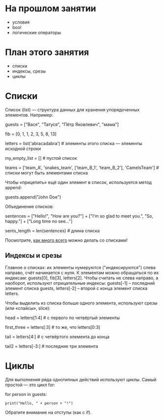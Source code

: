 # На прошлом занятии
* условия
* bool
* логические операторы

# План этого занятия
* cписки
* индексы, срезы
* циклы

# Списки
Список (list) — структура данных для хранения упорядоченных элементов. Например:

guests = ["Вася", "Татуся", "Пётр Яковлевич", "мама"]

fib = [0, 1, 1, 2, 3, 5, 8, 13]

letters = list('abracadabra')    # элементы этого списка — элементы исходной строки

my_empty_list = []    # пустой список

teams = ['team_A', 'snakes_team', ['team_B_1', 'team_B_2'], 'СamelsTeam']    # списки могут быть элементами списка


Чтобы «прицепить» ещё один элемент в список, используется метод append:

guests.append("John Doe")


Объединение списков:

sentences = ["Hello!", "How are you?"] + ["I'm so glad to meet you.", "So, happy."] + ["Long time no see..."]

sents_length = len(sentences)    # длина списка


Посмотрите, [как много всего](https://docs.python.org/3.5/tutorial/datastructures.html) можно делать со списками!



## Индексы и срезы

Главное о списках: их элементы нумеруются ("индексируются") слева направо, счёт начинается с нуля. К элементам можно обращаться по их индексам: guests[0], fib[3], letters[2]. Чтобы считать не слева направо, а наоборот, используют отрицательные индексы: guests[-1] – последний элемент списка guests,  letters[-2] – второй с конца элемент списка letters.

Чтобы выделить из списка больше одного элемента, используют срезы (или «слайсы», slice):

head = letters[1:4]    # с первого по четвёртый элементы

first_three = letters[:3]    # то же, что letters[0:3]

tail = letters[4:]      # с четвёртого элемента до конца

tail2 = letters[-3:]    # последние три элемента


# Циклы

Для выполнения ряда однотипных действий используют циклы. Самый простой — это цикл for:


for person in guests:

    print("Hello, " + person + "!")


Обратите внимание на отступы (как с if).


